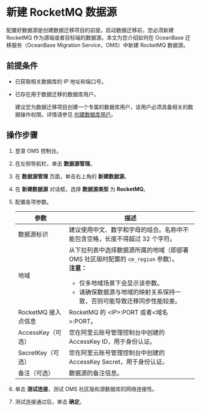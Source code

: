 # 新建 RocketMQ 数据源

配置好数据源是创建数据迁移项目的前提。启动数据迁移前，您必须新建 RocketMQ 作为源端或者目标端的数据源。本文为您介绍如何在 OceanBase 迁移服务（OceanBase Migration Service，OMS）中新建 RocketMQ 数据源。

## 前提条件

* 已获取相关数据库的 IP 地址和端口号。

* 已存在用于数据迁移的数据库用户。

  建议您为数据迁移项目创建一个专属的数据库用户，该用户必须具备相关的数据操作权限。详情请参见 [创建数据库用户](../3.create-a-database-user.md)。
  
## 操作步骤

1. 登录 OMS 控制台。

2. 在左侧导航栏，单击 **数据源管理**。

3. 在 **数据源管理** 页面，单击右上角的 **新建数据源**。

4. 在 **新建数据源** 对话框，选择 **数据源类型** 为 **RocketMQ**。

5. 配置各项参数。

   |       参数       |                            描述                                                  |
   |----------------|-----------------------------------------------------------------------------------|
   | 数据源标识          | 建议使用中文、数字和字母的组合。名称中不能包含空格，长度不得超过 32 个字符。                                                                                                                                                         |
   | 地域             | 从下拉列表中选择数据源所属的地域（即部署 OMS 社区版时配置的 `cm_region` 参数）。 <br>**注意：** <ul><li> 仅多地域场景下会显示该参数。   <li> 请确保数据源与地域的映射关系保持一致，否则可能导致迁移同步性能较差。 </ul>              |
   | RocketMQ 接入点信息 | RocketMQ 的 \<IP\>:PORT 或者\<域名\>:PORT。                                                                                                                                                                                                |
   | AccessKey（可选）  | 您在阿里云账号管理控制台中创建的 AccessKey ID，用于身份认证。                                                                                                                                                                                                |
   | SecretKey（可选）  | 您在阿里云账号管理控制台中创建的 AccessKey Secret，用于身份认证。                                                                                                                                                                                            |
   | 备注（可选）         | 数据源的备注信息。                                                                                                                                                                                                                            |

6. 单击 **测试连接**，测试 OMS 社区版和源数据库的网络连接性。

7. 测试连接通过后，单击 **确定**。
